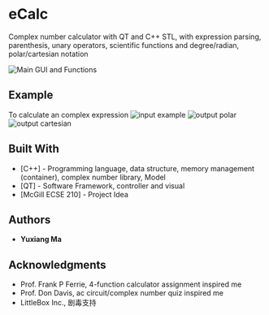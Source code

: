 # eCalc

Complex number calculator with QT and C++ STL, with expression parsing, parenthesis, unary operators, scientific functions 
and degree/radian, polar/cartesian notation

![Main GUI and Functions](eCalc/descriptive_images/main_gui.png "Main GUI and Functions")

## Example
To calculate an complex expression
![input example](eCalc/descriptive_images/ex_input.png)
![output polar](eCalc/descriptive_images/result_polar.png)
![output cartesian](eCalc/descriptive_images/result_cart.png)

## Built With

* [C++] - Programming language, data structure, memory management (container), complex number library, Model
* [QT] - Software Framework, controller and visual
* [McGill ECSE 210] - Project Idea

## Authors

* **Yuxiang Ma**

## Acknowledgments

* Prof. Frank P Ferrie, 4-function calculator assignment inspired me
* Prof. Don Davis, ac circuit/complex number quiz inspired me
* LittleBox Inc., 剧毒支持
